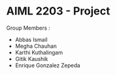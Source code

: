 # AIML 2203 - Project

Group Members :
- Abbas Ismail
- Megha Chauhan
- Karthi Kuthalingam
- Gitik Kaushik
- Enrique Gonzalez Zepeda
